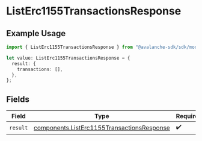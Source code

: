 # ListErc1155TransactionsResponse

## Example Usage

```typescript
import { ListErc1155TransactionsResponse } from "@avalanche-sdk/sdk/models/operations";

let value: ListErc1155TransactionsResponse = {
  result: {
    transactions: [],
  },
};
```

## Fields

| Field                                                                                                    | Type                                                                                                     | Required                                                                                                 | Description                                                                                              |
| -------------------------------------------------------------------------------------------------------- | -------------------------------------------------------------------------------------------------------- | -------------------------------------------------------------------------------------------------------- | -------------------------------------------------------------------------------------------------------- |
| `result`                                                                                                 | [components.ListErc1155TransactionsResponse](../../models/components/listerc1155transactionsresponse.md) | :heavy_check_mark:                                                                                       | N/A                                                                                                      |